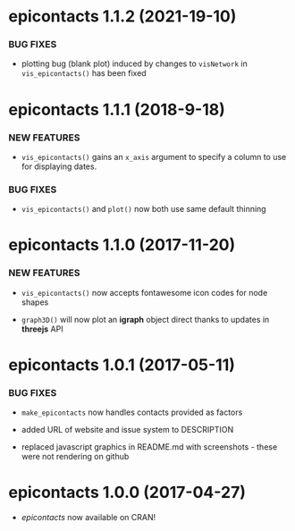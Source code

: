 epicontacts 1.1.2 (2021-19-10)
==================

### BUG FIXES

- plotting bug (blank plot) induced by changes to `visNetwork` in `vis_epicontacts()` has been 
  fixed


epicontacts 1.1.1 (2018-9-18)
==================

### NEW FEATURES

* `vis_epicontacts()` gains an `x_axis` argument to specify a column to use for
  displaying dates.

### BUG FIXES

- `vis_epicontacts()` and `plot()` now both use same default thinning

epicontacts 1.1.0 (2017-11-20)
==================

### NEW FEATURES

- `vis_epicontacts()` now accepts fontawesome icon codes for node shapes

- `graph3D()` will now plot an **igraph** object direct thanks to updates in **threejs** API


epicontacts 1.0.1 (2017-05-11)
==================

### BUG FIXES

- `make_epicontacts` now handles contacts provided as factors

- added URL of website and issue system to DESCRIPTION

- replaced javascript graphics in README.md with screenshots - these were not
  rendering on github



epicontacts 1.0.0 (2017-04-27)
==================

- *epicontacts* now available on CRAN!

